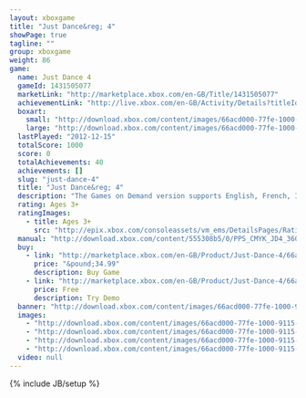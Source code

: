 ```yaml
---
layout: xboxgame
title: "Just Dance&reg; 4"
showPage: true
tagline: ""
group: xboxgame
weight: 86
game: 
  name: Just Dance 4
  gameId: 1431505077
  marketLink: "http://marketplace.xbox.com/en-GB/Title/1431505077"
  achievementLink: "http://live.xbox.com/en-GB/Activity/Details?titleId=1431505077"
  boxart: 
    small: "http://download.xbox.com/content/images/66acd000-77fe-1000-9115-d802555308b5/2057/boxartsm.jpg"
    large: "http://download.xbox.com/content/images/66acd000-77fe-1000-9115-d802555308b5/2057/boxartlg.jpg"
  lastPlayed: "2012-12-15"
  totalScore: 1000
  score: 0
  totalAchievements: 40
  achievements: []
  slug: "just-dance-4"
  title: "Just Dance&reg; 4"
  description: "The Games on Demand version supports English, French, Italian, German, Spanish, Portuguese.  Download the manual for this game by locating the game on http://marketplace.xbox.com and selecting &ldquo;See Game Manual&quot;.  This game requires a Kinect&trade; Sensor.  The world&rsquo;s #1 dance game brand is back with Just Dance&reg;4! The latest edition of the record-breaking franchise takes the party to a whole new level of fun with new game modes, brand new features, coaches and stylish environments. Discover over 40 chart-topping hits from &ldquo;Good Feeling&rdquo; by Flo Rida, and &ldquo;What Makes You Beautiful&rdquo; by One Direction to legendary tracks like &ldquo;Superstition&rdquo; by Stevie Wonder.   Challenge your friends in 5 rounds of dance battles with the brand-new Battle mode! Go head to head to unique choreographies and music to be crowned the dance battle champion!   Browse through the latest and most popular community content with Kinect&trade;-exclusive Just Dance TV, check out all of you and your friends&rsquo; videos, and explore the Featured video section, where the very best content is highlighted by our team. With Just Dance 4, the party never ends! Have a blast dancing, laughing, and breaking a sweat with friends and family all night long."
  rating: Ages 3+
  ratingImages: 
    - title: Ages 3+
      src: "http://epix.xbox.com/consoleassets/vm_ems/DetailsPages/RatingSystemID/14/default/Values/14001.png"
  manual: "http://download.xbox.com/content/555308b5/0/PPS_CMYK_JD4_360_manual_UK_graphicstudio_CMYK.pdf"
  buy: 
    - link: "http://marketplace.xbox.com/en-GB/Product/Just-Dance-4/66acd000-77fe-1000-9115-d802555308b5?downloadtype=Game&amp;nosplash=1&amp;purchase=1"
      price: "&pound;34.99"
      description: Buy Game
    - link: "http://marketplace.xbox.com/en-GB/Product/Just-Dance-4/66acd000-77fe-1000-9115-d802555308b5?downloadtype=GameDemo&amp;nosplash=1&amp;purchase=1"
      price: Free
      description: Try Demo
  banner: "http://download.xbox.com/content/images/66acd000-77fe-1000-9115-d802555308b5/1033/banner.png"
  images: 
    - "http://download.xbox.com/content/images/66acd000-77fe-1000-9115-d802555308b5/1033/screenlg1.jpg"
    - "http://download.xbox.com/content/images/66acd000-77fe-1000-9115-d802555308b5/1033/screenlg2.jpg"
    - "http://download.xbox.com/content/images/66acd000-77fe-1000-9115-d802555308b5/1033/screenlg3.jpg"
    - "http://download.xbox.com/content/images/66acd000-77fe-1000-9115-d802555308b5/1033/screenlg4.jpg"
  video: null
---
```

{% include JB/setup %}